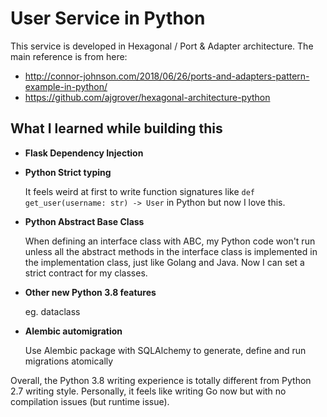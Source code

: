 # User Service in Python

This service is developed in Hexagonal / Port & Adapter architecture. The main reference is from here:

- http://connor-johnson.com/2018/06/26/ports-and-adapters-pattern-example-in-python/
- https://github.com/ajgrover/hexagonal-architecture-python

## What I learned while building this

- **Flask Dependency Injection**
- **Python Strict typing**

  It feels weird at first to write function signatures like `def get_user(username: str) -> User` in Python but now I love this.
- **Python Abstract Base Class**

  When defining an interface class with ABC, my Python code won't run unless all the abstract methods in the interface class is implemented in the implementation class, just like Golang and Java. Now I can set a strict contract for my classes.
- **Other new Python 3.8 features**

  eg. dataclass

- **Alembic automigration**

  Use Alembic package with SQLAlchemy to generate, define and run migrations atomically

Overall, the Python 3.8 writing experience is totally different from Python 2.7 writing style. Personally, it feels like writing Go now but with no compilation issues (but runtime issue).
